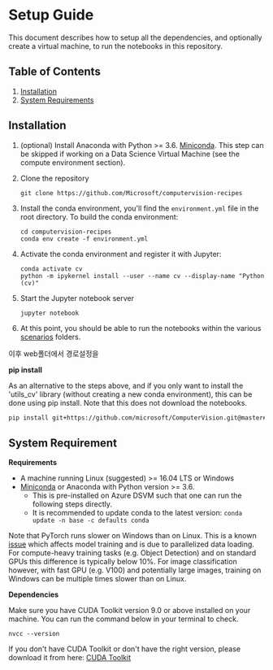 # Setup Guide

This document describes how to setup all the dependencies, and optionally create a virtual machine,
to run the notebooks in this repository.


## Table of Contents

1. [Installation](#installation)
1. [System Requirements](#system-requirements)

## Installation

1. (optional) Install Anaconda with Python >= 3.6. [Miniconda](https://conda.io/miniconda.html). This step can be skipped if working on a Data Science Virtual Machine (see the compute environment section).

1. Clone the repository
    ```
    git clone https://github.com/Microsoft/computervision-recipes
    ```
1. Install the conda environment, you'll find the `environment.yml` file in the root directory. To build the conda environment:
    ```
    cd computervision-recipes
    conda env create -f environment.yml
    ```
1. Activate the conda environment and register it with Jupyter:
    ```
    conda activate cv
    python -m ipykernel install --user --name cv --display-name "Python (cv)"
    ```
1. Start the Jupyter notebook server
    ```
    jupyter notebook
    ```
1. At this point, you should be able to run the notebooks within the various [scenarios](scenarios) folders.

이후 web폴더에서 경로설정을 

__pip install__

As an alternative to the steps above, and if you only want to install the 'utils_cv' library (without creating a new conda environment), this can be done using pip install. Note that this does not download the notebooks.

```bash
pip install git+https://github.com/microsoft/ComputerVision.git@master#egg=utils_cv
```


## System Requirement

__Requirements__

* A machine running Linux (suggested) >= 16.04 LTS or Windows
* [Miniconda](https://docs.conda.io/en/latest/miniconda.html) or Anaconda with Python version >= 3.6.
    * This is pre-installed on Azure DSVM such that one can run the following steps directly.
    * It is recommended to update conda to the latest version: `conda update -n base -c defaults conda`

Note that PyTorch runs slower on Windows than on Linux. This is a known [issue](https://github.com/pytorch/pytorch/issues/12831) which affects model training and is due to parallelized data loading. For compute-heavy training tasks (e.g. Object Detection) and on standard GPUs this difference is typically below 10%. For image classification however, with fast GPU (e.g. V100) and potentially large images, training on Windows can be multiple times slower than on Linux.

__Dependencies__

Make sure you have CUDA Toolkit version 9.0 or above installed on your machine. You can run the command below in your terminal to check.

```
nvcc --version
```

If you don't have CUDA Toolkit or don't have the right version, please download it from here: [CUDA Toolkit](https://developer.nvidia.com/cuda-toolkit)




